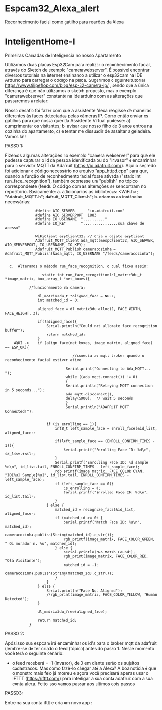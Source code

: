 # Espcam32_Alexa_alert
Reconhecimento facial como gatilho para reações da Alexa

# InteligentHome-I
Primeiras Camadas de Inteligência no nosso Apartamento

   Utilizamos duas placas Esp32Cam para realizar o reconhecimento facial, através do Sketch de exemplo "camerawebserver". É possível encontrar diversos tutoriais na internet ensinando a utilizar o esp32cam na IDE Arduino para carregar o código na placa. Sugerimos o sguinte tutorial https://www.filipeflop.com/blog/esp-32-camera-ip/ , sendo que a única diferança é que não utilizamos o sketch proposto, mas o exemplo "camerawebserver" constante na ide arduino com as alterações que passaremos a relatar:

  Nosso desafio foi fazer com que a assistente Alexa reagisse de maneiras diferentes às faces detectadas pelas cãmeras IP. Como então enviar os gatilhos para que nossa querida Assistente Virtual pudesse: a) cumprimentar os visitantes; b) avisar que nosso filho de 3 anos entrou na cozinha do apartamento, c) e tentar me dissuadir de assaltar a geladeira. Vamos lá!! 

 PASSO 1: 
 
 Fizemos algumas alterações no exemplo "camera webserver" para que ele pudesse capturar o id da pessoa identificada ou do "invasor" e encaminhar para o servidor MQTT da Adafruit (https://io.adafruit.com/). Aqui o segredo foi adicionar o código necessário no arquivo  "app_httpd.cpp" para que, quando a função de reconhecimento facial fosse ativada ("static int run_face_recognition"), também ocorresse um "publish" no tópico correspondente (feed). O código com as alterações se sencontram no repositório.  Basicamente: 
      a. adicionamos as bibliotecas: <WiFi.h>; "Adafruit_MQTT.h"; dafruit_MQTT_Client.h";
      b. criamos as instâncias necessárias:
      
                  #define AIO_SERVER      "io.adafruit.com"
                  #define AIO_SERVERPORT  1883
                  #define IO_USERNAME  ".........."
                  #define IO_KEY       "................sua chave de acesso"

                  WiFiClient espClient32; // Cria o objeto espClient
                  Adafruit_MQTT_Client ada_mqtt(&espClient32, AIO_SERVER, AIO_SERVERPORT, IO_USERNAME, IO_KEY);
                  Adafruit_MQTT_Publish cameracozinha = Adafruit_MQTT_Publish(&ada_mqtt, IO_USERNAME "/feeds/cameracozinha");

      
      c.  Alteramos o método run_face_recognition, o qual ficou assim: 
      
                     static int run_face_recognition(dl_matrix3du_t *image_matrix, box_array_t *net_boxes){

               //funcionamento da camera;

                   dl_matrix3du_t *aligned_face = NULL;
                   int matched_id = 0;

                   aligned_face = dl_matrix3du_alloc(1, FACE_WIDTH, FACE_HEIGHT, 3);

                   if(!aligned_face){
                       Serial.println("Could not allocate face recognition buffer");
                       return matched_id;
                   }
        AQUI ->    if (align_face(net_boxes, image_matrix, aligned_face) == ESP_OK){

                                   //conecta ao mqtt broker quando o reconhecimento facial estiver ativo 

                                Serial.print("Connecting to Ada_MQTT... ");
                                while ((ada_mqtt.connect()) != 0)
                                { 
                                Serial.println("Retrying MQTT connection in 5 seconds...");
                                ada_mqtt.disconnect();
                                delay(5000);  // wait 5 seconds   
                                }
                                Serial.println("ADAFRUIT MQTT Connected!");  


                       if (is_enrolling == 1){
                           int8_t left_sample_face = enroll_face(&id_list, aligned_face);

                           if(left_sample_face == (ENROLL_CONFIRM_TIMES - 1)){
                               Serial.printf("Enrolling Face ID: %d\n", id_list.tail);
                           }
                           Serial.printf("Enrolling Face ID: %d sample %d\n", id_list.tail, ENROLL_CONFIRM_TIMES - left_sample_face);
                           rgb_printf(image_matrix, FACE_COLOR_CYAN, "ID[%u] Sample[%u]", id_list.tail, ENROLL_CONFIRM_TIMES - left_sample_face);
                           if (left_sample_face == 0){
                               is_enrolling = 0;
                               Serial.printf("Enrolled Face ID: %d\n", id_list.tail);
                           }
                       } else {
                           matched_id = recognize_face(&id_list, aligned_face);
                           if (matched_id >= 0) {
                               Serial.printf("Match Face ID: %u\n", matched_id);
                               cameracozinha.publish(String(matched_id).c_str());
                               rgb_printf(image_matrix, FACE_COLOR_GREEN, " Oi morador n. %u", matched_id);
                           } else {
                               Serial.println("No Match Found");
                               rgb_print(image_matrix, FACE_COLOR_RED, "Olá Visitante");
                               matched_id = -1;
                               cameracozinha.publish(String(matched_id).c_str());
                           }
                       }
                   } else {
                       Serial.println("Face Not Aligned");
                       //rgb_print(image_matrix, FACE_COLOR_YELLOW, "Human Detected");
                   }

                   dl_matrix3du_free(aligned_face);

                   return matched_id;
               }
               
               
 PASSO 2:
 
 Após isso sua espcam irá encaminhar os id's para o broker mqtt da adafruit (lembre-se de ter criado o feed (tópico) antes do passo 1. Nesse momento você terá o seguinte cenário: 
 - o feed receberá = -1 (invasor), de 0 em diante serão os sujeitos cadastrados.  Mas como fazê-lo chegar até a Alexa? A boa notícia é que o monstro mais feio já morreu e agora você precisará apenas usar o IFTTT (https://ifttt.com/) para interligar a sua conta adafruit com a sua conta alexa. Feito isso vamos passar aos ultimos dois passos
 
 
 PASSO3: 
 
 Entre na sua conta ifttt e cria um novo app :
 
 

 
 
 
 
 
 
 
 
 
 

